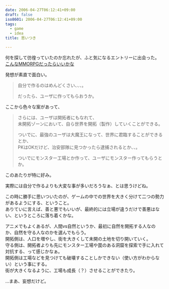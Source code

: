 ```yaml
---
date: 2006-04-27T06:12:41+09:00
draft: false
iso8601: 2006-04-27T06:12:41+09:00
tags:
  - game
  - idea
title: 思いつき

---
```


何を探して彷徨っていたのか忘れたが、ふと気になるエントリーに出会った。  
[こんなMMORPGだったらいいかな](http://blogs.yahoo.co.jp/karasi02/2925483.html)

発想が素直で面白い。

> 自分で作るのはめんどくさい、、、。
>
> だったら、ユーザに作ってもらおうか。

ここから色々な案があって、

> さらには、ユーザは開拓者にもなれて、  
> 未開拓ゾーンにおいて、自ら世界を開拓（製作）していくことができる。
>
> ついでに、最強のユーザは大魔王になって、世界に君臨することができるとか、  
> PKはOKだけど、治安部隊に見つかったら逮捕されるとか、、。
>
> ついでにモンスター工場とか作って、ユーザにモンスター作ってもらうとか。

このあたりが特に好み。

実際には自分で作るよりも大変な事が多いだろうなぁ、とは思うけどね。

この時に勝手に思いついたのが、ゲームの中での世界を大きく分けて二つの勢力があるようにする、ということ。  
ありていに言えば、善と悪でもいいが、最終的には立場が違うだけで善悪はない、というところに落ち着くかな。

アニメでもよくあるが、人間vs自然というか、最初に自然を開拓する人なのか、自然を守る人なのかを選んでもらう。  
開拓側は、人口を増やし、街を大きくして未開の土地を切り開いていく。  
守る側は、開拓者よりも先にモンスター工場や罠のある洞窟を探索で手に入れて対抗する、って感じかなぁ。  
開拓側は工場などを見つけても破壊することしかできない（使い方がわからない）という事にする。  
街が大きくなるように、工場も成長（？）させることができたり。

…まあ、妄想だけど。

